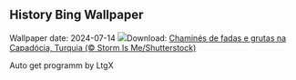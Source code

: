 ## History Bing Wallpaper
Wallpaper date: 2024-07-14
![](https://www.bing.com/th?id=OHR.CappadociaRocks_PT-BR0064255602_UHD.jpg&w=1000)Download: [Chaminés de fadas e grutas na Capadócia, Turquia (© Storm Is Me/Shutterstock)](https://www.bing.com/th?id=OHR.CappadociaRocks_PT-BR0064255602_UHD.jpg)

Auto get programm by LtgX
